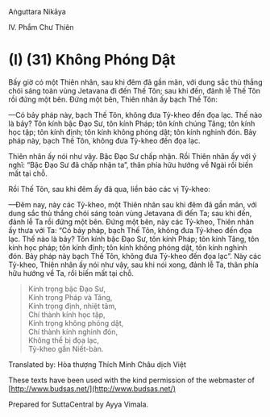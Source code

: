 Aṅguttara Nikāya

IV. Phẩm Chư Thiên

# (I) (31) Không Phóng Dật

Bấy giờ có một Thiên nhân, sau khi đêm đã gần mãn, với dung sắc thù thắng chói sáng toàn vùng Jetavana đi đến Thế Tôn; sau khi đến, đảnh lễ Thế Tôn rồi đứng một bên. Ðứng một bên, Thiên nhân ấy bạch Thế Tôn:

—Có bảy pháp này, bạch Thế Tôn, không đưa Tỷ-kheo đến đọa lạc. Thế nào là bảy? Tôn kính bậc Ðạo Sư, tôn kính Pháp; tôn kính chúng Tăng; tôn kính học tập; tôn kính định; tôn kính không phóng dật; tôn kính nghinh đón. Bảy pháp này, bạch Thế Tôn, không đưa Tỷ-kheo đến đọa lạc.

Thiên nhân ấy nói như vậy. Bậc Ðạo Sư chấp nhận. Rồi Thiên nhân ấy với ý nghĩ: “Bậc Ðạo Sư đã chấp nhận ta”, thân phía hữu hướng về Ngài rồi biến mất tại chỗ.

Rồi Thế Tôn, sau khi đêm ấy đã qua, liền bảo các vị Tỷ-kheo:

—Ðêm nay, này các Tỷ-kheo, một Thiên nhân sau khi đêm đã gần mãn, với dung sắc thù thắng chói sáng toàn vùng Jetavana đi đến Ta; sau khi đến, đảnh lễ Ta rồi đứng một bên. Ðứng một bên, này các Tỷ-kheo, Thiên nhân ấy thưa với Ta: “Có bảy pháp, bạch Thế Tôn, không đưa Tỷ-kheo đến đọa lạc. Thế nào là bảy? Tôn kính bậc Ðạo Sư, tôn kính Pháp; tôn kính Tăng, tôn kính học pháp; tôn kính định; tôn kính không phóng dật, tôn kính nghinh đón. Bảy pháp này bạch Thế Tôn, không đưa Tỷ-kheo đến đọa lạc”. Này các Tỷ-kheo, Thiên nhân ấy nói như vậy, sau khi nói xong, đảnh lễ Ta, thân phía hữu hướng về Ta, rồi biến mất tại chỗ.

> Kính trọng bậc Ðạo Sư,  
> Kính trọng Pháp và Tăng,  
> Kính trọng định, nhiệt tâm,  
> Chí thành kính học tập,  
> Kính trọng không phóng dật,  
> Chí thành kính nghinh đón,  
> Không thể bị đọa lạc,  
> Tỷ-kheo gần Niết-bàn.  

Translated by: Hòa thượng Thích Minh Châu dịch Việt

These texts have been used with the kind permission of the webmaster of [http://www.budsas.net/](http://www.budsas.net/)

Prepared for SuttaCentral by Ayya Vimala.